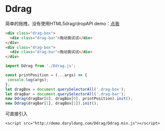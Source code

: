 # Ddrag
简单的拖拽，没有使用HTML5drag/dropAPI
demo：[点我](http://demo.daryldong.com/Ddrag/)

```html
<div class="drag-box">
  <div class="drag-bar">拖动我试试</div>
</div>
<div class="drag-box">
  <div class="drag-bar">拖动我试试</div>
</div>
```
```javascript
import Ddrag from './Ddrag.js';

const printPosition = (...args) => {
 console.log(args);
};
let dragBox = document.querySelectorAll('.drag-box');
let dragBar = document.querySelectorAll('.drag-bar');
new Ddrag(dragBar[0], dragBox[0], printPosition).init();
new Ddrag(dragBar[1], dragBox[1]).init();
```

可直接引入
```
<script src="http://demo.daryldong.com/Ddrag/Ddrag.min.js"></script>
```
